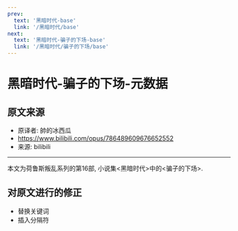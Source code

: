 ```yaml
---
prev:
  text: '黑暗时代-base'
  link: '/黑暗时代/base'
next:
  text: '黑暗时代-骗子的下场-base'
  link: '/黑暗时代/骗子的下场/base'
---
```


# 黑暗时代-骗子的下场-元数据

## 原文来源

+ 原译者: 帥的冰西瓜
+ <https://www.bilibili.com/opus/786489609676652552>
+ 来源: bilibili

--------

本文为荷鲁斯叛乱系列的第16部, 小说集<黑暗时代>中的<骗子的下场>.

## 对原文进行的修正

+ 替换关键词
+ 插入分隔符
